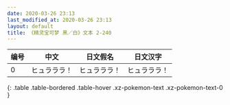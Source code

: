 ```yaml
---
date: 2020-03-26 23:13
last_modified_at: 2020-03-26 23:13
layout: default
title: 《精灵宝可梦 黑／白》文本 2-240
---
```

| 编号 | 中文 | 日文假名 | 日文汉字 |
| ---- | ---- | ---- | --- |
| 0 | ヒュラララ！ | ヒュラララ！ | ヒュラララ！ |
{: .table .table-bordered .table-hover .xz-pokemon-text .xz-pokemon-text-0 }